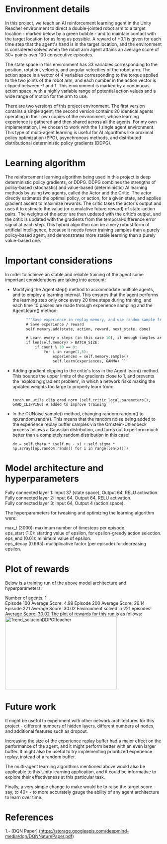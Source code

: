 # Environment details

In this project, we teach an AI reinforcement learning agent in the Unity Reacher environment to direct a double-jointed robot arm to a target location - marked below by a green bubble - and to maintain contact with the target location for as long as possible. A reward of +0.1 is given for each time step that the agent's hand is in the target location, and the environment is considered solved when the robot arm agent attains an average score of 30+ points over 100 consecutive episodes.

The state space in this environment has 33 variables corresponding to the position, rotation, velocity, and angular velocities of the robot arm. The action space is a vector of 4 variables corresponding to the torque applied to the two joints of the robot arm, and each number in the action vector is clipped between -1 and 1. This environment is marked by a continuous action space, with a highly variable range of potential action values and a wide range of motion for the arm to use.

There are two versions of this project environment. The first version contains a single agent; the second version contains 20 identical agents operating in their own copies of the environment, whose learning experience is gathered and then shared across all the agents. For my own implementation, I've chosen to work with the 1 single agent environment. This type of multi-agent learning is useful for AI algorithms like proximal policy optimization (PPO), asynchronous methods, and distributed distributional deterministic policy gradients (DDPG).

# Learning algorithm

The reinforcement learning algorithm being used in this project is deep deterministic policy gradients, or DDPG. DDPG combines the strengths of policy-based (stochastic) and value-based (deterministic) AI learning methods by using two agents, called the Actor and the Critic. The actor directly estimates the optimal policy, or action, for a given state, and applies gradient ascent to maximize rewards. The critic takes the actor's output and uses it to estimate the value (or cumulative future reward) of state-action pairs. The weights of the actor are then updated with the critic’s output, and the critic is updated with the gradients from the temporal-difference error signal at each step. This hybrid algorithm can be a very robust form of artificial intelligence, because it needs fewer training samples than a purely policy-based agent, and demonstrates more stable learning than a purely value-based one.

# Important considerations

In order to achieve an stable and reliable training of the agent some important considerations are taking into account:

* Modifying the Agent.step() method to accommodate multiple agents, and to employ a learning interval. This ensures that the agent performs the learning step only once every 20 time steps during training, and each time 10 passes are made through experience sampling and the Agent.learn() method:

  ``` def step(self, state, action, reward, next_state, done, count):
        """Save experience in replay memory, and use random sample from buffer to learn."""
        # Save experience / reward
        self.memory.add(state, action, reward, next_state, done)

        # Learn every x steps (in this case 10), if enough samples are available in memory, and learn 5 times in that moment.
        if len(self.memory) > BATCH_SIZE:
            if count % 10 == 0: 
                for i in range(1,5): 
                    experiences = self.memory.sample()
                    self.learn(experiences, GAMMA) ```

* Adding gradient clipping to the critic's loss in the Agent.learn() method. This bounds the upper limits of the gradients close to 1, and prevents the 'exploding gradient problem', in which a network risks making the updated weights too large to properly learn from:

  ``` if GRAD_CLIPPING > 0:
            torch.nn.utils.clip_grad_norm_(self.critic_local.parameters(), GRAD_CLIPPING) # added to improve training ```

* In the OUNoise.sample() method, changing random.random() to np.random.randn(). This means that the random noise being added to the experience replay buffer samples via the Ornstein-Uhlenbeck process follows a Gaussian distribution, and turns out to perform much better than a completely random distribution in this case!

  ``` dx = self.theta * (self.mu - x) + self.sigma * np.array([np.random.randn() for i in range(len(x))]) ```

# Model architecture and hyperparameters

Fully connected layer 1: Input 37 (state space), Output 64, RELU activation.  
Fully connected layer 2: Input 64, Output 64, RELU activation.  
Fully connected layer 3: Input 64, Output 4 (action space).  

The hyperparameters for tweaking and optimizing the learning algorithm were:

max_t (3000): maximum number of timesteps per episode.  
eps_start (1.0): starting value of epsilon, for epsilon-greedy action selection.  
eps_end (0.01): minimum value of epsilon.  
eps_decay (0.995): multiplicative factor (per episode) for decreasing epsilon.  

# Plot of rewards
Below is a training run of the above model architecture and hyperparameters:

Number of agents: 1   
Episode 100	Average Score: 4.99
Episode 200	Average Score: 26.14
Episode 221	Average Score: 30.02
Environment solved in 221 episodes!	Average Score: 30.02
The plot of rewards for this run is as follows:
<img width="359" height="234" alt="Trend_solucionDDPGReacher" src="https://github.com/user-attachments/assets/cad2fdb4-7087-4b07-9886-a91773d19ed5" />


# Future work

It might be useful to experiment with other network architectures for this project - different numbers of hidden layers, different numbers of nodes, and additional features such as dropout.

Increasing the size of the experience replay buffer had a major effect on the performance of the agent, and it might perform better with an even larger buffer. It might also be useful to try implementing prioritized experience replay, instead of a random buffer.

The multi-agent learning algorithms mentioned above would also be applicable to this Unity learning application, and it could be informative to explore their effectiveness at this particular task.

Finally, a very simple change to make would be to raise the target score - say, to 40+ - to more accurately gauge the ability of any agent architecture to learn over time.

# References

1.- [DQN Paper] (https://storage.googleapis.com/deepmind-media/dqn/DQNNaturePaper.pdf)

